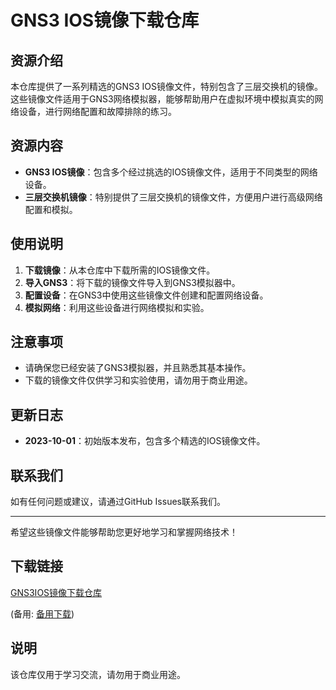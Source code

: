 # GNS3 IOS镜像下载仓库

## 资源介绍

本仓库提供了一系列精选的GNS3 IOS镜像文件，特别包含了三层交换机的镜像。这些镜像文件适用于GNS3网络模拟器，能够帮助用户在虚拟环境中模拟真实的网络设备，进行网络配置和故障排除的练习。

## 资源内容

- **GNS3 IOS镜像**：包含多个经过挑选的IOS镜像文件，适用于不同类型的网络设备。
- **三层交换机镜像**：特别提供了三层交换机的镜像文件，方便用户进行高级网络配置和模拟。

## 使用说明

1. **下载镜像**：从本仓库中下载所需的IOS镜像文件。
2. **导入GNS3**：将下载的镜像文件导入到GNS3模拟器中。
3. **配置设备**：在GNS3中使用这些镜像文件创建和配置网络设备。
4. **模拟网络**：利用这些设备进行网络模拟和实验。

## 注意事项

- 请确保您已经安装了GNS3模拟器，并且熟悉其基本操作。
- 下载的镜像文件仅供学习和实验使用，请勿用于商业用途。

## 更新日志

- **2023-10-01**：初始版本发布，包含多个精选的IOS镜像文件。

## 联系我们

如有任何问题或建议，请通过GitHub Issues联系我们。

---

希望这些镜像文件能够帮助您更好地学习和掌握网络技术！

## 下载链接
[GNS3IOS镜像下载仓库](https://pan.quark.cn/s/97b857637a6e) 

(备用: [备用下载](https://pan.baidu.com/s/1wtRT3ePf6rCHbUNbf733jQ?pwd=1234))

## 说明

该仓库仅用于学习交流，请勿用于商业用途。
